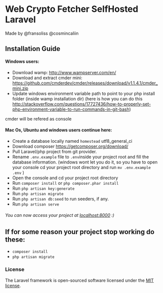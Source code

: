 # Web Crypto Fetcher SelfHosted Laravel

Made by @fransoliss @cosmincaliin

## Installation Guide

#### Windows users:

- Download wamp: http://www.wampserver.com/en/
- Download and extract cmder mini: https://github.com/cmderdev/cmder/releases/download/v1.1.4.1/cmder_mini.zip
- Update windows environment variable path to point to your php install folder (inside wamp installation dir) (here is how you can do this http://stackoverflow.com/questions/17727436/how-to-properly-set-php-environment-variable-to-run-commands-in-git-bash)

cmder will be refered as console

#### Mac Os, Ubuntu and windows users continue here:

- Create a database locally named `homestead` utf8_general_ci
- Download composer https://getcomposer.org/download/
- Pull Laravel/php project from git provider.
- Rename `.env.example` file to `.env`inside your project root and fill the database information.
  (windows wont let you do it, so you have to open your console cd your project root directory and run `mv .env.example .env` )
- Open the console and cd your project root directory
- Run `composer install` or ``php composer.phar install``
- Run `php artisan key:generate`
- Run `php artisan migrate`
- Run `php artisan db:seed` to run seeders, if any.
- Run `php artisan serve`

###### You can now access your project at [localhost:8000](localhost:8000) :)

## If for some reason your project stop working do these:

- `composer install`
- `php artisan migrate`

### License

The Laravel framework is open-sourced software licensed under the [MIT license](https://opensource.org/licenses/MIT).
